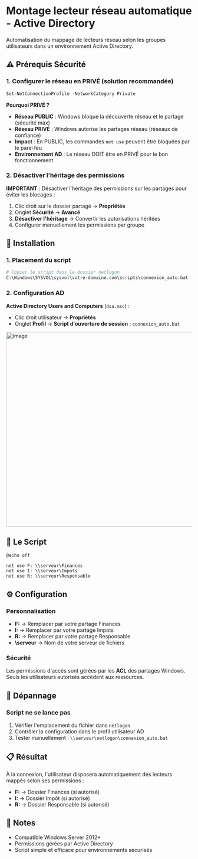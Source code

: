 # Montage lecteur réseau automatique - Active Directory

Automatisation du mappage de lecteurs réseau selon les groupes utilisateurs dans un environnement Active Directory.

## ⚠️ Prérequis Sécurité

### 1. Configurer le réseau en PRIVÉ (solution recommandée)
```powershell
Set-NetConnectionProfile -NetworkCategory Private
```

**Pourquoi PRIVÉ ?**
- **Réseau PUBLIC** : Windows bloque la découverte réseau et le partage (sécurité max)
- **Réseau PRIVÉ** : Windows autorise les partages réseau (réseaux de confiance)
- **Impact** : En PUBLIC, les commandes `net use` peuvent être bloquées par le pare-feu
- **Environnement AD** : Le réseau DOIT être en PRIVÉ pour le bon fonctionnement

### 2. Désactiver l'héritage des permissions
**IMPORTANT** : Désactiver l'héritage des permissions sur les partages pour éviter les blocages :
1. Clic droit sur le dossier partagé → **Propriétés**
2. Onglet **Sécurité** → **Avancé**  
3. **Désactiver l'héritage** → Convertir les autorisations héritées
4. Configurer manuellement les permissions par groupe

## 🚀 Installation

### 1. Placement du script
```bash
# Copier le script dans le dossier netlogon
C:\Windows\SYSVOL\sysvol\votre-domaine.com\scripts\connexion_auto.bat
```

### 2. Configuration AD
**Active Directory Users and Computers** (`dsa.msc`) :
- Clic droit utilisateur → **Propriétés**
- Onglet **Profil** → **Script d'ouverture de session** : `connexion_auto.bat`

<img width="505" height="528" alt="image" src="https://github.com/user-attachments/assets/b07992dc-b2fb-4f84-a3a8-d3eb92b82e1c" />

## 📄 Le Script

```batch
@echo off

net use F: \\serveur\Finances
net use I: \\serveur\Impots 
net use R: \\serveur\Responsable
```

## ⚙️ Configuration

### Personnalisation
- **F:** → Remplacer par votre partage Finances
- **I:** → Remplacer par votre partage Impots
- **R:** → Remplacer par votre partage Responsable
- **\\serveur** → Nom de votre serveur de fichiers

### Sécurité
Les permissions d'accès sont gérées par les **ACL** des partages Windows. Seuls les utilisateurs autorisés accèdent aux ressources.

## 🔧 Dépannage

### Script ne se lance pas
1. Vérifier l'emplacement du fichier dans `netlogon`
2. Contrôler la configuration dans le profil utilisateur AD
3. Tester manuellement : `\\serveur\netlogon\connexion_auto.bat`


## 📋 Résultat

À la connexion, l'utilisateur disposera automatiquement des lecteurs mappés selon ses permissions :
- **F:** → Dossier Finances (si autorisé)
- **I:** → Dossier Impôt (si autorisé)  
- **R:** → Dossier Responsable (si autorisé)

## 📝 Notes

- Compatible Windows Server 2012+
- Permissions gérées par Active Directory
- Script simple et efficace pour environnements sécurisés
